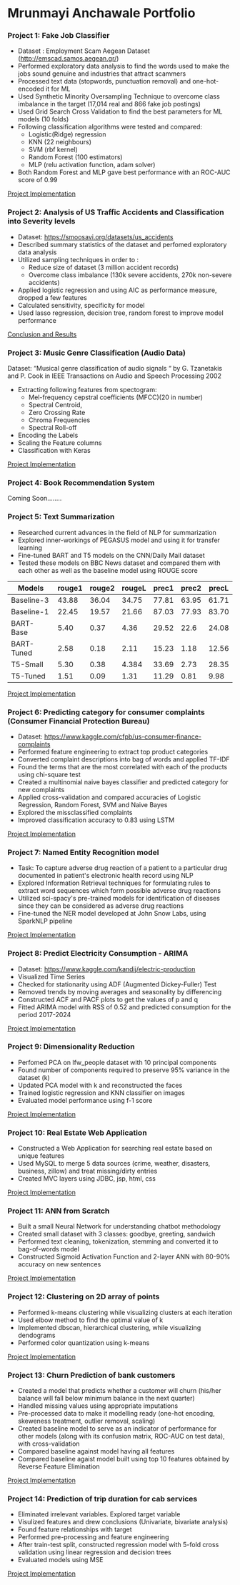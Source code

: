 # Mrunmayi Anchawale Portfolio

### Project 1: Fake Job Classifier
* Dataset : Employment Scam Aegean Dataset (http://emscad.samos.aegean.gr/)
* Performed exploratory data analysis to find the words used to make the jobs sound genuine and industries that attract scammers
* Processed text data (stopwords, punctuation removal) and one-hot-encoded it for ML
* Used Synthetic Minority Oversampling Technique to overcome class imbalance in the target (17,014 real and 866 fake job postings)
* Used Grid Search Cross Validation to find the best parameters for ML models (10 folds)
* Following classification algorithms were tested and compared:
  * Logistic(Ridge) regression
  * KNN (22 neighbours)
  * SVM (rbf kernel)
  * Random Forest (100 estimators)
  * MLP (relu activation function, adam solver)
* Both Random Forest and MLP gave best performance with an ROC-AUC score of 0.99

[Project Implementation](https://github.com/MrunmayiSA/FakeJobClassifier.git)

### Project 2: Analysis of US Traffic Accidents and Classification into Severity levels
* Dataset: https://smoosavi.org/datasets/us_accidents
* Described summary statistics of the dataset and perfomed exploratory data analysis
* Utilized sampling techniques in order to :
  * Reduce size of dataset (3 million accident records)
  * Overcome class imbalance (130k severe accidents, 270k non-severe accidents)
* Applied logistic regression and using AIC as performance measure, dropped a few features
* Calculated sensitivity, specificity for model
* Used lasso regression, decision tree, random forest to improve model performance

[Conclusion and Results](https://zhuochenglin.github.io/US_Accidents_Project/)

### Project 3: Music Genre Classification (Audio Data)
Dataset: “Musical genre classification of audio signals “ by G. Tzanetakis and P. Cook in IEEE Transactions on Audio and Speech Processing 2002
* Extracting following features from spectogram:
  * Mel-frequency cepstral coefficients (MFCC)(20 in number)
  * Spectral Centroid,
  * Zero Crossing Rate
  * Chroma Frequencies
  * Spectral Roll-off
* Encoding the Labels
* Scaling the Feature columns
* Classification with Keras

[Project Implementation](https://github.com/MrunmayiSA/MusicGenreClassification.git)

### Project 4: Book Recommendation System
Coming Soon........




### Project 5: Text Summarization
* Researched current advances in the field of NLP for summarization
* Explored inner-workings of PEGASUS model and using it for transfer learning
* Fine-tuned BART and T5 models on the CNN/Daily Mail dataset 
* Tested these models on BBC News dataset and compared them with each other as well as the baseline model using ROUGE score<br>

|  Models   |rouge1 |rouge2 |rougeL |prec1  |prec2  | precL |
|-----------|-------|-------|-------|-------|-------|-------|
|Baseline-3 | 43.88 | 36.04 | 34.75 | 77.81 | 63.95 | 61.71 |
|Baseline-1 | 22.45 | 19.57 | 21.66 | 87.03 | 77.93 | 83.70 |
|BART-Base  | 5.40  | 0.37  | 4.36  | 29.52 | 22.6  | 24.08 |
|BART-Tuned | 2.58  | 0.18  | 2.11  | 15.23 | 1.18  | 12.56 |
|T5-Small   | 5.30  | 0.38  | 4.384 | 33.69 | 2.73  | 28.35 |
|T5-Tuned   | 1.51  | 0.09  | 1.31  | 11.29 | 0.81  | 9.98  |

[Project Implementation](https://github.com/MrunmayiSA/Text-Summarization.git)

### Project 6: Predicting category for consumer complaints (Consumer Financial Protection Bureau)
* Dataset: https://www.kaggle.com/cfpb/us-consumer-finance-complaints
* Performed feature engineering to extract top product categories
* Converted complaint descriptions into bag of words and applied TF-IDF
* Found the terms that are the most correlated with each of the products using chi-square test
* Created a multinomial naive bayes classifier and predicted category for new complaints
* Applied cross-validation and compared accuracies of Logistic Regression, Random Forest, SVM and Naive Bayes
* Explored the missclassified complaints
* Improved classification accuracy to 0.83 using LSTM

[Project Implementation](https://github.com/MrunmayiSA/PredictingComplaintCategory.git)

### Project 7: Named Entity Recognition model
* Task: To capture adverse drug reaction of a patient to a particular drug documented in patient's electronic health record using NLP
* Explored Information Retrieval techniques for formulating rules to extract word sequences which form possible adverse drug reactions
* Utilized sci-spacy's pre-trained models for identification of diseases since they can be considered as adverse drug reactions
* Fine-tuned the NER model developed at John Snow Labs, using SparkNLP pipeline

[Project Implementation](https://github.com/MrunmayiSA/NERModel.git)

### Project 8: Predict Electricity Consumption - ARIMA
* Dataset: https://www.kaggle.com/kandij/electric-production
* Visualized Time Series
* Checked for stationarity using ADF (Augmented Dickey-Fuller) Test
* Removed trends by moving averages and seasonality by differencing
* Constructed ACF and PACF plots to get the values of p and q
* Fitted ARIMA model with RSS of 0.52 and predicted consumption for the period 2017-2024

[Project Implementation](https://github.com/MrunmayiSA/ElectricityConsumptionPrediction.git)


### Project 9: Dimensionality Reduction
* Perfomed PCA on lfw_people dataset with 10 principal components
* Found number of components required to preserve 95% variance in the dataset (k)
* Updated PCA model with k and reconstructed the faces
* Trained logistic regression and KNN classifier on images
* Evaluated model performance using f-1 score

[Project Implementation](https://github.com/MrunmayiSA/DimensionalityReductionOnFaces.git)

### Project 10: Real Estate Web Application
* Constructed a Web Application for searching real estate based on unique features
* Used MySQL to merge 5 data sources (crime, weather, disasters, business, zillow) and treat missing/dirty entries 
* Created MVC layers using JDBC, jsp, html, css

[Project Implementation](https://github.com/MrunmayiSA/OSPG_DataMonks.git)

### Project 11: ANN from Scratch
* Built a small Neural Network for understanding chatbot methodology
* Created small dataset with 3 classes: goodbye, greeting, sandwich
* Performed text cleaning, tokenization, stemming and converted it to bag-of-words model
* Constructed Sigmoid Activation Function and 2-layer ANN with 80-90% accuracy on new sentences

[Project Implementation](https://github.com/MrunmayiSA/ANNFromScratch.git)

### Project 12: Clustering on 2D array of points
* Performed k-means clustering while visualizing clusters at each iteration
* Used elbow method to find the optimal value of k
* Implemented dbscan, hierarchical clustering, while visualizing dendograms
* Performed color quantization using k-means

[Project Implementation](https://github.com/MrunmayiSA/ClusteringOn2DArray.git)

### Project 13: Churn Prediction of bank customers
* Created a model that predicts whether a customer will churn (his/her balance will fall below minimum balance in the next quarter)
* Handled missing values using appropriate imputations
* Pre-processed data to make it modelling ready (one-hot encoding, skeweness treatment, outlier removal, scaling)
* Created baseline model to serve as an indicator of performance for other models (along with its confusion matrix, ROC-AUC on test data), with cross-validation
* Compared baseline against model having all features
* Compared baseline agaist model built using top 10 features obtained by Reverse Feature Elimination

[Project Implementation](https://github.com/MrunmayiSA/CustomerChurnPrediction.git)

### Project 14: Prediction of trip duration for cab services
* Eliminated irrelevant variables. Explored target variable
* Visulized features and drew conclusions (Univariate, bivariate analysis)
* Found feature relationships with target
* Performed pre-processing and feature engineering
* After train-test split, constructed regression model with 5-fold cross validation using linear regression and decision trees
* Evaluated models using MSE

[Project Implementation](https://github.com/MrunmayiSA/PredictingTripDurationRegression.git)








